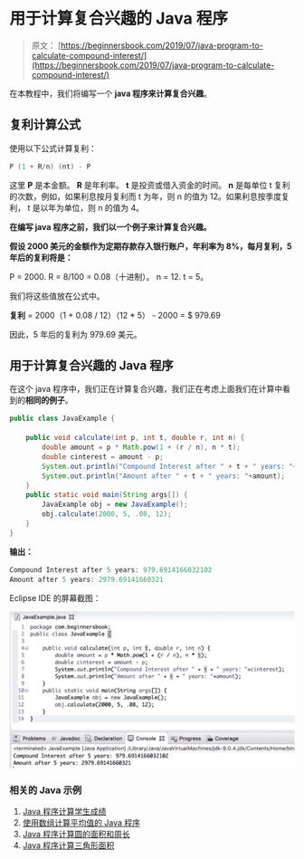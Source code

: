# 用于计算复合兴趣的 Java 程序

> 原文： [https://beginnersbook.com/2019/07/java-program-to-calculate-compound-interest/](https://beginnersbook.com/2019/07/java-program-to-calculate-compound-interest/)

在本教程中，我们将编写一个 **java 程序来计算复合兴趣**。

## 复利计算公式

使用以下公式计算复利：

```java
P (1 + R/n) (nt) - P
```

这里 **P** 是本金额。
**R** 是年利率。
**t** 是投资或借入资金的时间。
**n** 是每单位 t 复利的次数，例如，如果利息按月复利而 t 为年，则 n 的值为 12。如果利息按季度复利， t 是以年为单位，则 n 的值为 4。

**在编写 java 程序之前，我们以一个例子来计算复合兴趣。**

**假设 2000 美元的金额作为定期存款存入银行账户，年利率为 8%，每月复利，5 年后的复利将是：**

P = 2000\.
R = 8/100 = 0.08（十进制）。
n = 12\.
t = 5。

我们将这些值放在公式中。

**复利** = 2000（1 + 0.08 / 12）（12 * 5） - 2000 = $ 979.69

因此，5 年后的复利为 979.69 美元。

## 用于计算复合兴趣的 Java 程序

在这个 java 程序中，我们正在计算复合兴趣，我们正在考虑上面我们在计算中看到的**相同的例子**。

```java
public class JavaExample {

    public void calculate(int p, int t, double r, int n) {
        double amount = p * Math.pow(1 + (r / n), n * t);
        double cinterest = amount - p;
        System.out.println("Compound Interest after " + t + " years: "+cinterest);
        System.out.println("Amount after " + t + " years: "+amount);
    }
    public static void main(String args[]) {
    	JavaExample obj = new JavaExample();
    	obj.calculate(2000, 5, .08, 12);
    }
}
```

**输出：**

```java
Compound Interest after 5 years: 979.6914166032102
Amount after 5 years: 2979.69141660321

```

Eclipse IDE 的屏幕截图：

![Java Program to calculate compound interest](img/376a6a0f60b85a9a7ba563f6f91cb214.jpg)

### 相关的 Java 示例

1.  [Java 程序计算学生成绩](https://beginnersbook.com/2017/09/java-program-to-calculate-and-display-student-grades/)
2.  [使用数组计算平均值的 Java 程序](https://beginnersbook.com/2017/09/java-program-to-calculate-average-using-array/)
3.  [Java 程序计算圆的面积和周长](https://beginnersbook.com/2014/01/java-program-to-calculate-area-and-circumference-of-circle/)
4.  [Java 程序计算三角形面积](https://beginnersbook.com/2014/01/java-program-to-calculate-area-of-triangle/)